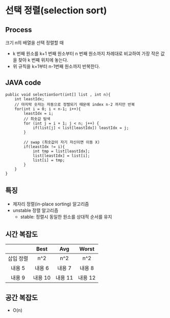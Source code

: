 # 선택 정렬(selection sort)

## Process
크기 n의 배열을 선택 정렬할 때
- k 번째 원소를 k+1 번째 원소부터 n 번째 원소까지 차례대로 비교하여 가장 작은 값을 찾아 k 번째 위치에 놓는다.
- 위 규칙을 k=1부터 n-1번째 원소까지 반복한다.
## JAVA code
```
public void selectionSort(int[] list , int n){
    int leastIdx;
    // 마지막 숫자는 자동으로 정렬되기 때문에 index n-2 까지만 반복
    for(int i = 0; i < n-1; i++){
        leastIdx = i;
        // 최솟값 탐색
        for (int j = i + 1; j < n; j++) {
            if(list[j] < list[leastIdx]) leastIdx = j;
        }

        // swap (최솟값이 자기 자신이면 이동 X)
        if(leastIdx != i){
            int tmp = list[leastIdx];
            list[leastIdx] = list[i];
            list[i] = tmp;
        }
    }
}

```

## 특징
- 제자리 정렬(in-place sorting) 알고리즘
- unstable 정렬 알고리즘
    - stable: 정렬시 동일한 원소를 상대적 순서를 유지

## 시간 복잡도
||Best|Avg|Worst|
|:---:|:---:|:---:|:---:|
|삽입 정렬|n^2|n^2|n^2|
|내용 5|내용 6|내용 7|내용 8|
|내용 9|내용 10|내용 11|내용 12|
## 공간 복잡도
- O(n)